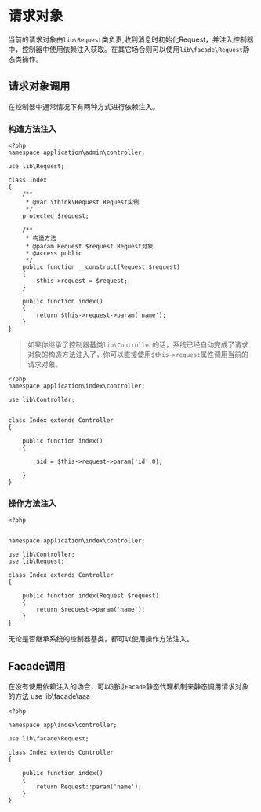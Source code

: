 # 请求对象
当前的请求对象由`lib\Request`类负责,收到消息时初始化Request，并注入控制器中，控制器中使用依赖注入获取。在其它场合则可以使用`lib\facade\Request`静态类操作。



## 请求对象调用

在控制器中通常情况下有两种方式进行依赖注入。

### 构造方法注入

~~~
<?php
namespace application\admin\controller;

use lib\Request;

class Index 
{
    /**
     * @var \think\Request Request实例
     */
    protected $request;
    
    /**
     * 构造方法
     * @param Request $request Request对象
     * @access public
     */
    public function __construct(Request $request)
    {
		$this->request = $request;
    }
    
    public function index()
    {
		return $this->request->param('name');
    }    
}

~~~

> 如果你继承了控制器基类`lib\Controller`的话，系统已经自动完成了请求对象的构造方法注入了，你可以直接使用`$this->request`属性调用当前的请求对象。

~~~
<?php
namespace application\index\controller;

use lib\Controller;


class Index extends Controller
{
    
    public function index()
    {
	
        $id = $this->request->param('id',0);

    }    
}

~~~

### 操作方法注入


~~~
<?php


namespace application\index\controller;

use lib\Controller;
use lib\Request;

class Index extends Controller
{
    
    public function index(Request $request)
    {
		return $request->param('name');
    }    
}

~~~

无论是否继承系统的控制器基类，都可以使用操作方法注入。



## Facade调用

在没有使用依赖注入的场合，可以通过`Facade`静态代理机制来静态调用请求对象的方法
use lib\facade\aaa

~~~
<?php

namespace app\index\controller;

use lib\facade\Request;

class Index extends Controller
{
    
    public function index()
    {
		return Request::param('name');
    }    
}

~~~
